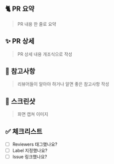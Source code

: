 ## 🐈 PR 요약
> PR 내용 한 줄로 요약

## ✨ PR 상세
> PR 상세 내용 개조식으로 작성

## 🚨 참고사항
> 리뷰어들이 알아야 하거나 알면 좋은 참고사항 작성

## 📸 스크린샷
> 화면 캡쳐 이미지

## ✅ 체크리스트
- [ ] Reviewers 태그했나요?
- [ ] Label 지정했나요?
- [ ] Issue 링크했나요?
